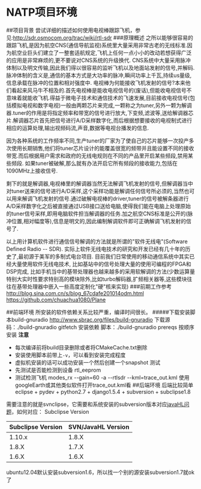 NATP项目环境
===

##项目背景
尝试详细的描述如何使用电视棒跟踪飞机，参见:http://sdr.osmocom.org/trac/wiki/rtl-sdr
###原理概述
之所以能够很容易的跟踪飞机,是因为航空CNS(通信导航监视)系统里大量采用非常古老的无线标准.因为航空业巨头们建立了一整套适航规定,飞机上任何一点小小的改动若想获得广泛的应用是非常麻烦的,更不要说对CNS系统的升级换代. CNS系统中大量采用脉冲体制以及明文传输,因此我们得以很容易的监听飞机以及地面站发射的信号,并解码.脉冲体制的含义是,通信的基本方式是大功率的脉冲,瞬间功率上千瓦,持续us量级,信息承载在脉冲的位置和相对强度中.
电视棒为何能接收飞机发射的信号?本来他们看起来风马牛不相及的.首先电视棒是能收电视信号的(废话),但能收电视信号不意味着就能收飞机.得益于微电子技术和通信技术的飞速发展,目前接收电视信号(包括模拟电视和数字电视)一般由两颗芯片来完成,一颗称之为tuner,另外一颗为解调器.tuner的作用是将指定频率和带宽的信号进行放大,下变频,滤波等,送给解调器芯片.解调器芯片首先把信号进行A/D采样数字化,而后根据想要接收的电视制式进行相应的运算处理,输出视频码流,声音,数据等电视台播发的信息.

因为各种系统的工作频率不同,生产tuner的厂家为了使自己的芯片能够一次投产多次使用长期销售,他们将tuner芯片设计的能覆盖很宽的频带并且能设置不同的接收带宽.而后根据用户需求和政府的无线电规则在不同的产品里开启某些频段,禁用某些频段. 如果tuner被破解,那么就有办法开启它所有频段的接收能力,包括在1090MHz上接收信号.

剩下的就是解调器,电视棒里的解调器当然无法解调飞机发射的信号,但解调器当中对tuner送来的信号进行A/D采样,这个采样功能是解调任何信号所必须的,当然也可以用来解调飞机发射的信号.通过破解电视棒的driver,tuner的信号被解条器进行A/D采样数字化之后被直接通过USB接口送给电脑,使得我们能在电脑上处理原始的tuner信号采样,即用电脑软件担当解调器的任务.加之航空CNS标准是公开的(脉冲位置,相对幅度等),信息是明文的,因此编制解调软件即可正确解调飞机发射的信号了.

以上用计算机软件进行通信信号解调的方法就是所谓的"软件无线电"(Software Defined Radio -- SDR). 实际上软件无线电技术的研究和开发已经有几十年的历史了,最初源于美军的多制式电台项目. 目前我们日常使用的移动通信系统中其实已经大量使用软件无线电技术, 比如基站中的信号处理大量的使用可编程的FPGA和DSP完成, 比如手机当中的基带处理器也越来越多的采用软解调的方法(少数运算量特别大实时性要求特别高的模块除外,比如turbo解码器,扩频相关器等,这些模块往往在基带处理器中嵌入一些高度定制化"硬"核来实现)
###前期工作参考
   http://blog.sina.com.cn/s/blog_67cdafe201014odm.html
   https://github.com/chuachua1080/Plane

##前端环境
所安装的软件依赖关系比较严重，编译时间很长。
#####下载安装脚本build-gnuradio
   <http://www.sbrac.org/files/build-gnuradio>
   下载源码：./build-gnuradio gitfetch
   安装依赖 脚本：./build-gnuradio prereqs
   按顺序安装
   **注意**
   * 每次编译前将build目录删除或者将CMakeCache.txt删除
   * 安装使用脚本前带上`-v`，可以看到安装完成程度
   * 虚拟机安装的话可以成功安装一个然后创建一个snapshot
   测试
   * 先测试是否能检测到设备
     rtl_eeprom
   * 测试检测飞机
     modes_rx --gain=60 -a --rtlsdr --kml=trace_out.kml
     使用googleEarth或其他类似软件打开trace_out.kml看
##后端环境
后端比较简单  
eclipse + pydev + python2.7 + django1.5.4 + subversion + subclipse1.8

需要注意的就是svnclipse，它需要和系统安装的subversion版本对应[javaHL问题](http://subclipse.tigris.org/wiki/JavaHL)，如何对应：
Subclipse Version

Subclipse Version | SVN/JavaHL Version |
----------------- | ------------------ |
1.10.x            | 1.8.X              |
1.8.X             |1.7.X               |
1.6.X             |1.6.X               |

ubuntu12.04默认安装subversion1.6，所以找一个别的源安装subversion1.7就ok了
   